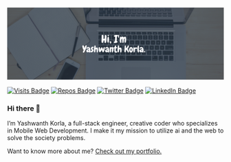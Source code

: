 [![Hi I'm Yashwanth Korla](./Images/banner.png)](https://yashwanthkorla.com)


[![Visits Badge](https://badges.pufler.dev/visits/yashwanthkorla/yashwanthkorla)](https://yashwanthkorla.com)
[![Repos Badge](https://badges.pufler.dev/repos/yashwanthkorla)](https://github.com/yashwanthkorla?tab=repositories)
[![Twitter Badge](https://img.shields.io/badge/Twitter-Profile-informational?style=flat&logo=twitter&logoColor=white&color=1CA2F1)](https://twitter.com/korlayashwanth)
[![LinkedIn Badge](https://img.shields.io/badge/LinkedIn-Profile-informational?style=flat&logo=linkedin&logoColor=white&color=0D76A8)](https://in.linkedin.com/in/korlayashwanth)

### Hi there 👋

I’m Yashwanth Korla, a full-stack engineer, creative coder who specializes in Mobile Web Development. I make it my mission to utilize ai and the web to solve the society problems.

Want to know more about me? [Check out my portfolio.](https://yashwanthkorla.com)

<!-- Here are some ideas to get you started:

- 🔭 I’m currently working on ...
- 🌱 I’m currently learning ...
- 👯 I’m looking to collaborate on ...
- 🤔 I’m looking for help with ...
- 💬 Ask me about ...
- 📫 How to reach me: ...
- 😄 Pronouns: ...
- ⚡ Fun fact: ... -->

